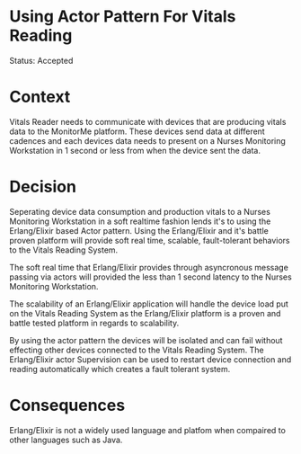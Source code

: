 # Using Actor Pattern For Vitals Reading

Status: Accepted

# Context

Vitals Reader needs to communicate with devices that are producing
vitals data to the MonitorMe platform.  These devices send data at 
different cadences and each devices data needs to present on a Nurses 
Monitoring Workstation in 1 second or less from when the device sent the data. 

# Decision

Seperating device data consumption and production vitals to a Nurses Monitoring
Workstation in a soft realtime fashion lends it's to using the Erlang/Elixir based 
Actor pattern.  Using the Erlang/Elixir and it's battle proven platform will
provide soft real time, scalable, fault-tolerant behaviors to the Vitals Reading
System.

The soft real time that Erlang/Elixir provides through asyncronous message passing via actors
will provided the less than 1 second latency to the Nurses Monitoring Workstation.

The scalability of an Erlang/Elixir application will handle the device load put on the Vitals 
Reading System as the Erlang/Elixir platform is a proven and battle tested platform in
regards to scalability.

By using the actor pattern the devices will be isolated and can fail without effecting other 
devices connected to the Vitals Reading System. The Erlang/Elixir actor Supervision can be used to 
restart device connection and reading automatically which creates a fault tolerant system.


# Consequences

Erlang/Elixir is not a widely used language and platfom when compaired to other languages such
as Java.